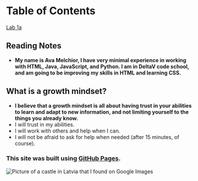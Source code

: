 # Table of Contents

[Lab 1a](learning-markdown.md)

## Reading Notes

- **My name is Ava Melchior, I have very minimal experience in working with HTML, Java, JavaScript, and Python. I am in DeltaV code school, and am going to be improving my skills in HTML and learning CSS.**

## What is a growth mindset?

- **I believe that a growth mindset is all about having trust in your abilities to learn and adapt to new information, and not limiting yourself to the things you already know.**
- I will trust in my abilities.
- I will work with others and help when I can.
- I will not be afraid to ask for help when needed (after 15 minutes, of course).

### This site was built using [GitHub Pages](https://pages.github.com/).
![Picture of a castle in Latvia that I found on Google Images](https://cdn1.matadornetwork.com/blogs/1/2019/08/Aerial-view-of-Turaida-Castle-1200x900.jpg)

